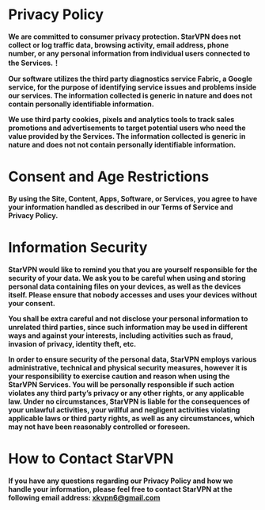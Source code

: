 # Privacy Policy #
**We are committed to consumer privacy protection. StarVPN does not collect or log traffic data, browsing activity, email address, phone number, or any personal information from individual users connected to the Services.！**

**Our software utilizes the third party diagnostics service Fabric, a Google service, for the purpose of identifying service issues and problems inside our services. The information collected is generic in nature and does not contain personally identifiable information.**

**We use third party cookies, pixels and analytics tools to track sales promotions and advertisements to target potential users who need the value provided by the Services. The information collected is generic in nature and does not not contain personally identifiable information.**

# Consent and Age Restrictions #
**By using the Site, Content, Apps, Software, or Services, you agree to have your information handled as described in our Terms of Service and Privacy Policy.**

# Information Security #
**StarVPN would like to remind you that you are yourself responsible for the security of your data. We ask you to be careful when using and storing personal data containing files on your devices, as well as the devices itself. Please ensure that nobody accesses and uses your devices without your consent.**

**You shall be extra careful and not disclose your personal information to unrelated third parties, since such information may be used in different ways and against your interests, including activities such as fraud, invasion of privacy, identity theft, etc.**

**In order to ensure security of the personal data, StarVPN employs various administrative, technical and physical security measures, however it is your responsibility to exercise caution and reason when using the StarVPN Services. You will be personally responsible if such action violates any third party’s privacy or any other rights, or any applicable law. Under no circumstances, StarVPN is liable for the consequences of your unlawful activities, your willful and negligent activities violating applicable laws or third party rights, as well as any circumstances, which may not have been reasonably controlled or foreseen.**

# How to Contact StarVPN #
**If you have any questions regarding our Privacy Policy and how we handle your information, please feel free to contact StarVPN at the following email address: xkvpn6@gmail.com**

